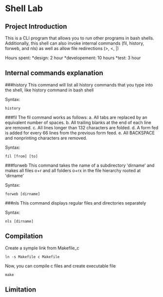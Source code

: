 Shell Lab
=========


Project Introduction
-------------------
This is a CLI program that allows you to run other programs in bash shells. Additionally,
this shell can also invoke internal commands (fil, history, forweb, and nls) as well as
allow file redirections (>, <, |)

Hours spent: 
*design: 2 hour
*developement: 10 hours
*test: 3 hour

Internal commands explanation
-----------------------------

###history
This command will list all history commands that you type into the shell, like history command
in bash shell

Syntax:
```
history
```

###fil
The fil command works as follows:
a. All tabs are replaced by an equivalent number of spaces.
b. All trailing blanks at the end of each line are removed.
c. All lines longer than 132 characters are folded.
d. A form fed is added for every 66 lines from the previous form feed.
e. All BACKSPACE and nonprinting characters are removed.

Syntax:
```
fil [from] [to]
```

###forweb
This command takes the name of a subdirectory 'dirname' and makes all files o+r and all folders 
o+rx in the file hierarchy rooted at 'dirname'

Syntax:
```
forweb [dirname]
```

###nls
This command displays regular files and directories separately

Syntax:
```
nls [dirname]
```

Compilation
-----------
Create a symple link from Makefile_c
```
ln -s Makefile c Makefile
```
Now, you can compile c files and create executable file
```
make
```

Limitation
----------
